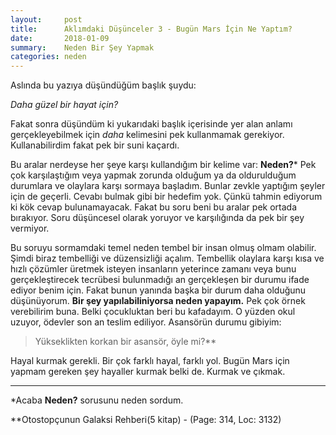 ```yaml
---
layout:     post
title:      Aklımdaki Düşünceler 3 - Bugün Mars İçin Ne Yaptım?
date:       2018-01-09
summary:    Neden Bir Şey Yapmak
categories: neden
---
```


Aslında bu yazıya düşündüğüm başlık şuydu:

*Daha güzel bir hayat için?*

Fakat sonra düşündüm ki yukarıdaki başlık içerisinde yer alan anlamı gerçekleyebilmek için *daha* kelimesini pek kullanmamak gerekiyor. Kullanabilirdim fakat pek bir suni kaçardı.

Bu aralar nerdeyse her şeye karşı kullandığım bir kelime var: **Neden?*** Pek çok karşılaştığım veya yapmak zorunda olduğum ya da oldurulduğum durumlara ve olaylara karşı sormaya başladım. Bunlar zevkle yaptığım şeyler için de geçerli. Cevabı bulmak gibi bir hedefim yok. Çünkü tahmin ediyorum ki kök cevap bulunamayacak. Fakat bu soru beni bu aralar pek ortada bırakıyor. Soru düşüncesel olarak yoruyor ve karşılığında da pek bir şey vermiyor.

Bu soruyu sormamdaki temel neden tembel bir insan olmuş olmam olabilir. Şimdi biraz tembelliği ve düzensizliği açalım. Tembellik olaylara karşı kısa ve hızlı çözümler üretmek isteyen insanların yeterince zamanı veya bunu gerçekleştirecek tecrübesi bulunmadığı an gerçekleşen bir durumu ifade ediyor benim için. Fakat bunun yanında başka bir durum daha olduğunu düşünüyorum. **Bir şey yapılabiliniyorsa neden yapayım.** Pek çok örnek verebilirim buna. Belki çocukluktan beri bu kafadayım. O yüzden okul uzuyor, ödevler son an teslim ediliyor. Asansörün durumu gibiyim:

> Yükseklikten korkan bir asansör, öyle mi?**

Hayal kurmak gerekli. Bir çok farklı hayal, farklı yol. Bugün Mars için yapmam gereken şey hayaller kurmak belki de. Kurmak ve çıkmak.

---
*Acaba **Neden?** sorusunu neden sordum.

**Otostopçunun Galaksi Rehberi(5 kitap) - (Page: 314, Loc: 3132)